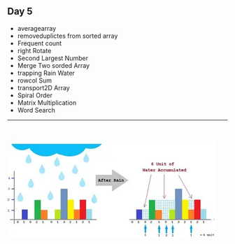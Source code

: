 ## Day 5
- averagearray
- removeduplictes from sorted array
- Frequent count
- right Rotate
- Second Largest Number
- Merge Two sorded Array
- trapping Rain Water
- rowcol Sum
- transport2D Array
- Spiral Order
- Matrix Multiplication
- Word Search

-----------
#
##


![Alt Text](img.webp)

